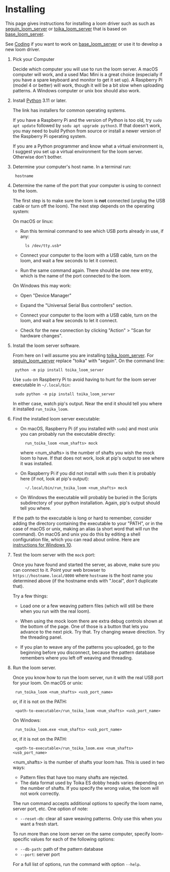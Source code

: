 # Installing

This page gives instructions for installing a loom driver such as
such as [seguin_loom_server](https://pypi.org/project/seguin-loom-server/)
or [toika_loom_server](https://pypi.org/project/toika-loom-server/)
that is based on [base_loom_server](https://pypi.org/project/base-loom-server/).

See [Coding](coding.md) if you want to work on [base_loom_server](https://pypi.org/project/base-loom-server/) or use it to develop a new loom driver.

1. Pick your Computer

    Decide which computer you will use to run the loom server.
    A macOS computer will work, and a used Mac Mini is a great choice (especially if you have a spare keyboard and monitor to get it set up).
    A Raspberry Pi (model 4 or better) will work, though it will be a bit slow when uploading patterns.
    A Windows computer or unix box should also work.

2. Install [Python](https://www.python.org/downloads/) 3.11 or later.

    The link has installers for common operating systems.

    If you have a Raspberry Pi and the version of Python is too old,
    try `sudo apt update` followed by `sodu apt upgrade python3`.
    If that doesn't work, you may need to build Python from source
    or install a newer version of the Raspberry Pi operating system.

    If you are a Python programmer and know what a virtual environment is,
    I suggest you set up a virtual environment for the loom server.
    Otherwise don't bother.

3. Determine your computer's host name. In a terminal run:

        hostname

4. Determine the name of the port that your computer is using to connect to the loom.
   
    The first step is to make sure the loom is **not** connected (unplug the USB cable or turn off the loom).
    The next step depends on the operating system:
  
    On macOS or linux:

    * Run this terminal command to see which USB ports already in use, if any:

            ls /dev/tty.usb* 

    * Connect your computer to the loom with a USB cable, turn on the loom, and wait a few seconds to let it connect.

    * Run the same command again. There should be one new entry,
      which is the name of the port connected to the loom.
    
    On Windows this may work:

    * Open "Device Manager"

    * Expand the "Universal Serial Bus controllers" section.

    * Connect your computer to the loom with a USB cable, turn on the loom, and wait a few seconds to let it connect.

    * Check for the new connection by clicking "Action" > "Scan for hardware changes".

3. Install the loom server software.

    From here on I will assume you are installing [toika_loom_server](https://pypi.org/project/toika-loom-server/).
    For [seguin_loom_server](https://pypi.org/project/seguin-loom-server/) replace "toika" with "seguin".
    On the command line:
    
        python -m pip install toika_loom_server

    Use `sudo` on Raspberry Pi to avoid having to hunt for the loom server executable in `~/.local/bin`:

        sudo python -m pip install toika_loom_server
    
    In either case, watch pip's output. Near the end it should tell you where it installed `run_toika_loom`.

5. Find the installed loom server executable:

    * On macOS, Raspberry Pi (if you installed with `sudo`) and most unix you can probably run the executable directly:

            run_toika_loom <num_shafts> mock

        where <num_shafts> is the number of shafts you wish the mock loom to have.
        If that does not work, look at pip's output to see where it was installed.
    
    * On Raspberry Pi if you did not install with `sudo` then it is probably here (if not, look at pip's output):

            ~/.local/bin/run_toika_loom <num_shafts> mock

    * On Windows the executable will probably be buried in the Scripts subdirectory of your python installation.
        Again, pip's output should tell you where.

    If the path to the executable is long or hard to remember, consider adding the directory containing the executable
    to your "PATH", or in the case of macOS or unix, making an alias (a short word that will run the command).
    On macOS and unix you do this by editing a shell configuration file, which you can read about online.
    Here are [instructions for Windows 10](https://stackoverflow.com/q/44272416/1653413).

6. Test the loom server with the `mock` port:

    Once you have found and started the server, as above, make sure you can connect to it.
    Point your web browser to `https://hostname.local/8000` where `hostname` is the host name you determined above
    (if the hostname ends with ".local", *don't* duplicate that).

    Try a few things:
    
    * Load one or a few weaving pattern files (which will still be there when you run with the real loom).

    * When using the mock loom there are extra debug controls shown at the bottom of the page.
      One of those is a button that lets you advance to the next pick. Try that.
      Try changing weave direction. Try the threading panel.

    * If you plan to weave any of the patterns you uploaded, go to the beginning before you disconnect,
      because the pattern database remembers where you left off weaving and threading.


4. Run the loom server.

    Once you know how to run the loom server, run it with the real USB port for your loom.
    On macOS or unix:

        run_toika_loom <num_shafts> <usb_port_name>
    
    or, if it is not on the PATH:

        <path-to-executable>/run_toika_loom <num_shafts> <usb_port_name>
    
    On Windows:

        run_toika_loom.exe <num_shafts> <usb_port_name>

    or, if it is not on the PATH:

        <path-to-executable>/run_toika_loom.exe <num_shafts> <usb_port_name>

    <num_shafts> is the number of shafts your loom has. This is used in two ways:

    * Pattern files that have too many shafts are rejected.
    * The data format used by Toika ES dobby heads varies depending on the number of shafts.
      If you specify the wrong value, the loom will not work correctly.

    The run command accepts additional options to specify the loom name, server port, etc.
    One option of note:

    * `--reset-db`: clear all save weaving patterns. Only use this when you want a fresh start.
    
    To run more than one loom server on the same computer,
    specify loom-specific values for each of the following options:

    * `--db-path`: path of the pattern database
    * `--port`: server port

    For a full list of options, run the command with option `--help`.
